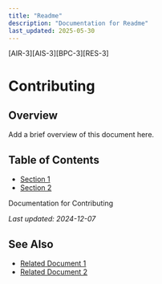 ```yaml
---
title: "Readme"
description: "Documentation for Readme"
last_updated: 2025-05-30
---
```

[AIR-3][AIS-3][BPC-3][RES-3]


<!-- markdownlint-disable MD013 line-length -->

# Contributing

## Overview

Add a brief overview of this document here.

## Table of Contents

- [Section 1](#section-1)
- [Section 2](#section-2)


Documentation for Contributing

*Last updated: 2024-12-07*

## See Also

- [Related Document 1](./related1.md)
- [Related Document 2](./related2.md)
